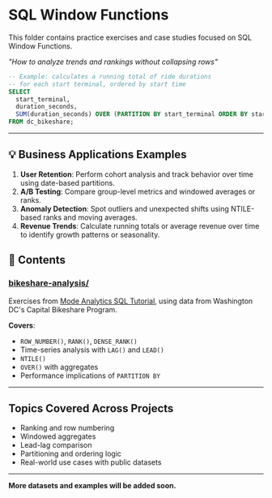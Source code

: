 # SQL Window Functions

This folder contains practice exercises and case studies focused on SQL Window Functions.

*"How to analyze trends and rankings without collapsing rows"*

```sql
-- Example: calculates a running total of ride durations
-- for each start terminal, ordered by start time
SELECT
  start_terminal,
  duration_seconds,
  SUM(duration_seconds) OVER (PARTITION BY start_terminal ORDER BY start_time) AS running_total
FROM dc_bikeshare;
```

---

## 💡 Business Applications Examples
1. **User Retention**: Perform cohort analysis and track behavior over time using date-based partitions.
2. **A/B Testing**: Compare group-level metrics and windowed averages or ranks.
3. **Anomaly Detection**: Spot outliers and unexpected shifts using NTILE-based ranks and moving averages.
4. **Revenue Trends**: Calculate running totals or average revenue over time to identify growth patterns or seasonality.

## 📂 Contents

### [bikeshare-analysis/](bikeshare-analysis)
Exercises from [Mode Analytics SQL Tutorial](https://mode.com/sql-tutorial/sql-window-functions/), using data from Washington DC's Capital Bikeshare Program.  

**Covers**:  
- `ROW_NUMBER()`, `RANK()`, `DENSE_RANK()`  
- Time-series analysis with `LAG()` and `LEAD()` 
- `NTILE()`
- `OVER()` with aggregates
- Performance implications of `PARTITION BY`

---

## Topics Covered Across Projects

- Ranking and row numbering
- Windowed aggregates
- Lead-lag comparison
- Partitioning and ordering logic
- Real-world use cases with public datasets

---

**More datasets and examples will be added soon.**

